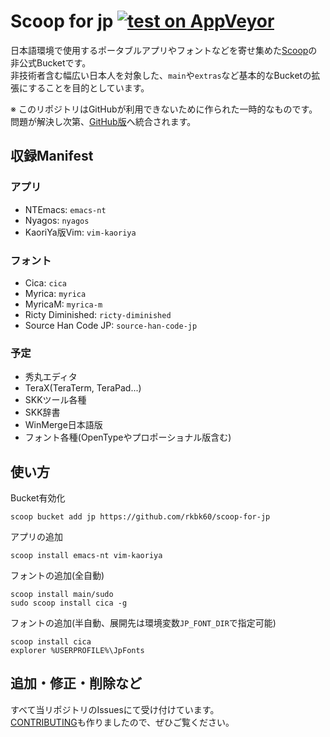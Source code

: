 # Scoop for jp [![test on AppVeyor](https://ci.appveyor.com/api/projects/status/gvoromn4iveq0w90?svg=true&failingText=Test%3Afailing&passingText=Test%3Apassing)](https://ci.appveyor.com/project/rkbk60/scoop-for-jp-n6aqn)

日本語環境で使用するポータブルアプリやフォントなどを寄せ集めた[Scoop](https://github.com/lukesampson/scoop)の非公式Bucketです。  
非技術者含む幅広い日本人を対象した、`main`や`extras`など基本的なBucketの拡張にすることを目的としています。

※ このリポジトリはGitHubが利用できないために作られた一時的なものです。問題が解決し次第、[GitHub版](https://github.com/rkbk60/scoop-for-jp.git)へ統合されます。

## 収録Manifest

### アプリ
- NTEmacs: `emacs-nt`
- Nyagos: `nyagos`
- KaoriYa版Vim: `vim-kaoriya`

### フォント
- Cica: `cica`
- Myrica: `myrica`
- MyricaM: `myrica-m`
- Ricty Diminished: `ricty-diminished`
- Source Han Code JP: `source-han-code-jp`

### 予定

- 秀丸エディタ
- TeraX(TeraTerm, TeraPad...)
- SKKツール各種
- SKK辞書
- WinMerge日本語版
- フォント各種(OpenTypeやプロポーショナル版含む)

## 使い方

Bucket有効化
```
scoop bucket add jp https://github.com/rkbk60/scoop-for-jp
```

アプリの追加
```
scoop install emacs-nt vim-kaoriya
```

フォントの追加(全自動)
```
scoop install main/sudo
sudo scoop install cica -g
```

フォントの追加(半自動、展開先は環境変数`JP_FONT_DIR`で指定可能)
```
scoop install cica
explorer %USERPROFILE%\JpFonts
```

## 追加・修正・削除など

すべて当リポジトリのIssuesにて受け付けています。  
[CONTRIBUTING](https://bitcuket.org/rkbk60/scoop-for-jp/blob/master/CONTRIBUTING.md)も作りましたので、ぜひご覧ください。


